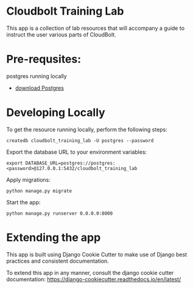 # Cloudbolt Training Lab
This app is a collection of lab resources that will accompany a guide to instruct the user various parts of CloudBolt. 




# Pre-requsites:

postgres running locally 
- [download Postgres](https://www.postgresql.org/download/)

# Developing Locally
To get the resource running locally, perform the following steps:

    createdb cloudbolt_training_lab -U postgres --password 

Export the database URL to your environment variables:

    export DATABASE_URL=postgres://postgres:<password>@127.0.0.1:5432/cloudbolt_training_lab

Apply migrations:

    python manage.py migrate

Start the app:

    python manage.py runserver 0.0.0.0:8000


# Extending the app
This app is built using Django Cookie Cutter to make use of Django best practices and consistent documentation. 

To extend this app in any manner, consult the django cookie cutter documentation: https://django-cookiecutter.readthedocs.io/en/latest/
